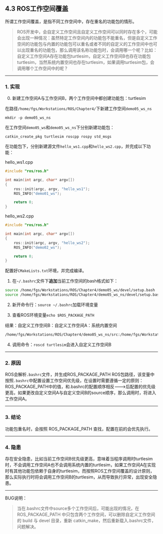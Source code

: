 ## 4.3 ROS工作空间覆盖

所谓工作空间覆盖，是指不同工作空间中，存在重名的功能包的情形。

>ROS开发中，会自定义工作空间且自定义工作空间可以同时存在多个，可能会出现一种情况：虽然特定工作空间内的功能包不能重名，但是自定义工作空间的功能包与内置的功能包可以重名或者不同的自定义的工作空间中也可以出现重名的功能包，那么调用该名称功能包时，会调用哪一个呢？比如：自定义工作空间A存在功能包turtlesim，自定义工作空间B也存在功能包turtlesim，当然系统内置空间也存在turtlesim，如果调用turtlesim包，会调用哪个工作空间中的呢？

---

### 1. 实现

0. 新建工作空间A与工作空间B，两个工作空间中都创建功能包：turtlesim

在路径`/home/fgs/Workstations/ROS/Chapter4/`下新建工作空间`demo05_ws_ns`

```shell
mkdir -p demo05_ws_ns
```

在工作空间`demo05_ws`和`demo05_ws_ns`下分别新建功能包：

```shell
catkin_create_pkg turtlesim roscpp rospy std_msgs
```

在功能包下，分别新建源文件`hello_ws1.cpp`和`hello_ws2.cpp`，并完成以下功能：

hello_ws1.cpp
```cpp
#include "ros/ros.h"

int main(int argc, char* argv[])
{
    ros::init(argc, argv, "hello_ws1");
    ROS_INFO("demo01_ws");

    return 0;
}
```

hello_ws2.cpp
```cpp
#include "ros/ros.h"

int main(int argc, char* argv[])
{
    ros::init(argc, argv, "hello_ws2");
    ROS_INFO("demo02_ws");

    return 0;
}
```

配置好`CMakeLists.txt`环境，并完成编译。

1. 在`~/.bashrc`文件下<B>追加</B>当前工作空间的bash格式如下：

```bash
source /home/fgs/Workstations/ROS/Chapter4/demo05_ws/devel/setup.bash
source /home/fgs/Workstations/ROS/Chapter4/demo05_ws_ns/devel/setup.bash
```

2. 新开命令行：`source ~/.bashrc`加载环境变量

3. 查看ROS环境变量`echo $ROS_PACKAGE_PATH`

结果：自定义工作空间B：自定义工作空间A：系统内置空间

```bash
/home/fgs/Workstations/ROS/Chapter4/demo05_ws_ns/src:/home/fgs/Workstations/ROS/Chapter4/demo05_ws/src:/opt/ros/noetic/share
```

4. 调用命令：`roscd turtlesim`会进入自定义工作空间B

---

### 2. 原因

ROS会解析`.bashrc`文件，并生成ROS_PACKAGE_PATH ROS包路径，该变量中按照`.bashrc`中配置设置工作空间优先级，在设置时需要遵循一定的原则：ROS_PACKAGE_PATH中的值，和.bashrc的配置顺序相反--->后配置的优先级更高，如果更改自定义空间A与自定义空间B的source顺序，那么调用时，将进入工作空间A。

---

### 3. 结论

功能包重名时，会按照 ROS_PACKAGE_PATH 查找，配置在前的会优先执行。

---

### 4. 隐患

存在安全隐患，比如当前工作空间B优先级更高，意味着当程序调用时turtlesim时，不会调用工作空间A也不会调用系统内置的turtlesim，如果工作空间A在实现时有其他功能包依赖于自身的turtlesim，而按照ROS工作空间覆盖的设计原则，那么实际执行时将会调用工作空间B的turtlesim，从而导致执行异常，出现安全隐患。

---

BUG说明：

>当在.bashrc文件中source多个工作空间后，可能出现的情况，在ROS_PACKAGE_PATH 中只包含两个工作空间，可以删除自定义工作空间的 build 与 devel 目录，重新 catkin_make，然后重新载入.bashrc文件，问题解决。



